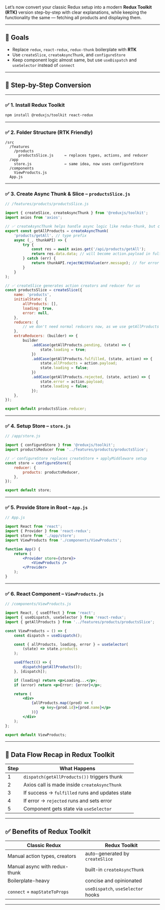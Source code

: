Let’s now convert your classic Redux setup into a modern **Redux Toolkit (RTK)** version step-by-step with clear explanations, while keeping the functionality the same — fetching all products and displaying them.

---

## 🎯 Goals

-  Replace `redux`, `react-redux`, `redux-thunk` boilerplate with **RTK**
-  Use `createSlice`, `createAsyncThunk`, and `configureStore`
-  Keep component logic almost same, but use `useDispatch` and `useSelector` instead of `connect`

---

## 🔹 Step-by-Step Conversion

---

### ✅ 1. Install Redux Toolkit

```bash
npm install @reduxjs/toolkit react-redux
```

---

### ✅ 2. Folder Structure (RTK Friendly)

```
/src
  /features
    /products
      productsSlice.js     ← replaces types, actions, and reducer
  /app
    store.js               ← same idea, now uses configureStore
  /components
    ViewProducts.js
  App.js
```

---

### ✅ 3. Create Async Thunk & Slice – `productsSlice.js`

```js
// /features/products/productsSlice.js

import { createSlice, createAsyncThunk } from '@reduxjs/toolkit';
import axios from 'axios';

// ✅ createAsyncThunk helps handle async logic like redux-thunk, but cleaner
export const getAllProducts = createAsyncThunk(
	'products/getAll', // type prefix
	async (_, thunkAPI) => {
		try {
			const res = await axios.get('/api/products/getAll');
			return res.data.data; // will become action.payload in fulfilled
		} catch (err) {
			return thunkAPI.rejectWithValue(err.message); // for error handling
		}
	}
);

// ✅ createSlice generates action creators and reducer for us
const productsSlice = createSlice({
	name: 'products',
	initialState: {
		allProducts: [],
		loading: true,
		error: null,
	},
	reducers: {
		// we don't need normal reducers now, as we use getAllProducts thunk
	},
	extraReducers: (builder) => {
		builder
			.addCase(getAllProducts.pending, (state) => {
				state.loading = true;
			})
			.addCase(getAllProducts.fulfilled, (state, action) => {
				state.allProducts = action.payload;
				state.loading = false;
			})
			.addCase(getAllProducts.rejected, (state, action) => {
				state.error = action.payload;
				state.loading = false;
			});
	},
});

export default productsSlice.reducer;
```

---

### ✅ 4. Setup Store – `store.js`

```js
// /app/store.js

import { configureStore } from '@reduxjs/toolkit';
import productsReducer from '../features/products/productsSlice';

// ✅ configureStore replaces createStore + applyMiddleware setup
const store = configureStore({
	reducer: {
		products: productsReducer,
	},
});

export default store;
```

---

### ✅ 5. Provide Store in Root – `App.js`

```jsx
// App.js

import React from 'react';
import { Provider } from 'react-redux';
import store from './app/store';
import ViewProducts from './components/ViewProducts';

function App() {
	return (
		<Provider store={store}>
			<ViewProducts />
		</Provider>
	);
}
```

---

### ✅ 6. React Component – `ViewProducts.js`

```jsx
// /components/ViewProducts.js

import React, { useEffect } from 'react';
import { useDispatch, useSelector } from 'react-redux';
import { getAllProducts } from '../features/products/productsSlice';

const ViewProducts = () => {
	const dispatch = useDispatch();

	const { allProducts, loading, error } = useSelector(
		(state) => state.products
	);

	useEffect(() => {
		dispatch(getAllProducts());
	}, [dispatch]);

	if (loading) return <p>Loading...</p>;
	if (error) return <p>Error: {error}</p>;

	return (
		<div>
			{allProducts.map((prod) => (
				<p key={prod.id}>{prod.name}</p>
			))}
		</div>
	);
};

export default ViewProducts;
```

---

## 🔄 Data Flow Recap in Redux Toolkit

| Step | What Happens                                    |
| ---- | ----------------------------------------------- |
| 1    | `dispatch(getAllProducts())` triggers thunk     |
| 2    | Axios call is made inside `createAsyncThunk`    |
| 3    | If success → `fulfilled` runs and updates state |
| 4    | If error → `rejected` runs and sets error       |
| 5    | Component gets state via `useSelector`          |

---

## ✅ Benefits of Redux Toolkit

| Classic Redux                 | Redux Toolkit                      |
| ----------------------------- | ---------------------------------- |
| Manual action types, creators | auto-generated by `createSlice`    |
| Manual async with redux-thunk | built-in `createAsyncThunk`        |
| Boilerplate-heavy             | concise and opinionated            |
| `connect` + `mapStateToProps` | `useDispatch`, `useSelector` hooks |

---

